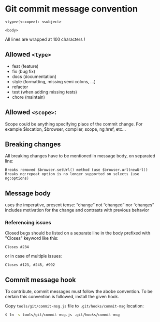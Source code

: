 # Git commit message convention

```
<type>(<scope>): <subject>

<body>
```

All lines are wrapped at 100 characters !

## Allowed `<type>`

* feat (feature)
* fix (bug fix)
* docs (documentation)
* style (formatting, missing semi colons, …)
* refactor
* test (when adding missing tests)
* chore (maintain)

## Allowed `<scope>`:

Scope could be anything specifying place of the commit change. For example $location, $browser, compiler, scope, ng:href, etc...

## Breaking changes

All breaking changes have to be mentioned in message body, on separated line:

```
Breaks removed $browser.setUrl() method (use $browser.url(newUrl))
Breaks ng:repeat option is no longer supported on selects (use ng:options)
```

## Message body

uses the imperative, present tense: “change” not “changed” nor “changes”
includes motivation for the change and contrasts with previous behavior

### Referencing issues

Closed bugs should be listed on a separate line in the body prefixed with "Closes" keyword like this:

```
Closes #234
```

or in case of multiple issues:

```
Closes #123, #245, #992
```

## Commit message hook

To contribute, commit messages must follow the abobe convention.
To be certain this convention is followed, install the given hook.

Copy `tools/git/commit-msg.js` file to `.git/hooks/commit-msg` location:

```sh
$ ln -s tools/git/commit-msg.js .git/hooks/commit-msg
```
